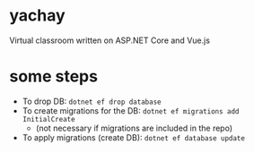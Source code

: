 # yachay
Virtual classroom written on ASP.NET Core and Vue.js

# some steps
- To drop DB: `dotnet ef drop database`
- To create migrations for the DB: `dotnet ef migrations add InitialCreate`
  - (not necessary if migrations are included in the repo)
- To apply migrations (create DB): `dotnet ef database update`